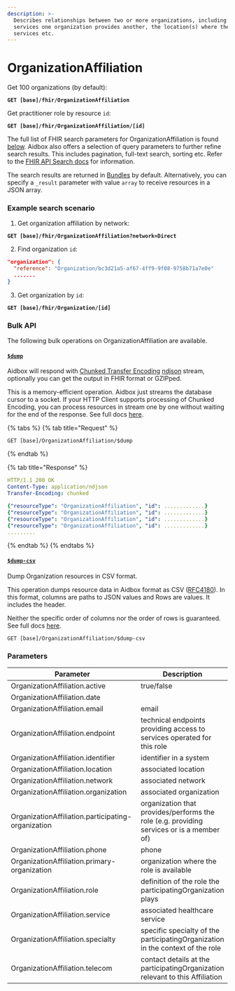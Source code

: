 ```yaml
---
description: >-
  Describes relationships between two or more organizations, including the
  services one organization provides another, the location(s) where they provide
  services etc.
---
```


# OrganizationAffiliation

Get 100 organizations (by default):

<pre><code><strong>GET [base]/fhir/OrganizationAffiliation
</strong></code></pre>

Get practitioner role by resource `id`:

<pre><code><strong>GET [base]/fhir/OrganizationAffiliation/[id]
</strong></code></pre>

The full list of FHIR search parameters for OrganizationAffiliation is found [below](organizationaffiliation.md#parameters). Aidbox also offers a selection of query parameters to further refine search results. This includes pagination, full-text search, sorting etc. Refer to the [FHIR API Search docs](../../../rest-api/fhir-search/README.md) for information.

The search results are returned in [Bundles](../../../rest-api/bundle.md) by default. Alternatively, you can specify a `_result` parameter with value `array` to receive resources in a JSON array.

### Example search scenario

1. Get organization affiliation by network:

<pre><code><strong>GET [base]/fhir/OrganizationAffiliation?network=Direct
</strong></code></pre>

2. Find organization `id`:

```json
"organization": {
  "reference": "Organization/bc3d21a5-af67-4ff9-9f08-9758b71a7e0e"
  .......
}
```

3. Get organization by `id`:

<pre><code><strong>GET [base]/fhir/Organization/[id]
</strong></code></pre>

### Bulk API

The following bulk operations on OrganizationAffiliation are available.

#### [`$dump`](../../../bulk-api/usddump.md)

Aidbox will respond with [Chunked Transfer Encoding](https://en.wikipedia.org/wiki/Chunked_transfer_encoding) [ndjson](http://ndjson.org/) stream, optionally you can get the output in FHIR format or GZIPped.

This is a memory-efficient operation. Aidbox just streams the database cursor to a socket. If your HTTP Client supports processing of Chunked Encoding, you can process resources in stream one by one without waiting for the end of the response. See full docs [here](../../../bulk-api/usddump.md).

{% tabs %}
{% tab title="Request" %}
```
GET [base]/OrganizationAffiliation/$dump
```
{% endtab %}

{% tab title="Response" %}
```yaml
HTTP/1.1 200 OK
Content-Type: application/ndjson
Transfer-Encoding: chunked

{"resourceType": "OrganizationAffiliation", "id": .............}
{"resourceType": "OrganizationAffiliation", "id": .............}
{"resourceType": "OrganizationAffiliation", "id": .............}
{"resourceType": "OrganizationAffiliation", "id": .............}
.........
```
{% endtab %}
{% endtabs %}

#### [`$dump-csv`](../../../bulk-api/usddump-csv.md)

Dump Organization resources in CSV format.

This operation dumps resource data in Aidbox format as CSV ([RFC4180](https://datatracker.ietf.org/doc/html/rfc4180)). In this format, columns are paths to JSON values and Rows are values. It includes the header.

Neither the specific order of columns nor the order of rows is guaranteed. See full docs [here](../../../bulk-api/usddump-csv.md).

```
GET [base]/OrganizationAffiliation/$dump-csv
```

### Parameters

<table><thead><tr><th width="320">Parameter</th><th>Description</th></tr></thead><tbody><tr><td>OrganizationAffiliation.active</td><td>true/false</td></tr><tr><td>OrganizationAffiliation.date</td><td></td></tr><tr><td>OrganizationAffiliation.email</td><td>email</td></tr><tr><td>OrganizationAffiliation.endpoint</td><td>technical endpoints providing access to services operated for this role</td></tr><tr><td>OrganizationAffiliation.identifier</td><td>identifier in a system</td></tr><tr><td>OrganizationAffiliation.location</td><td>associated location</td></tr><tr><td>OrganizationAffiliation.network</td><td>associated network</td></tr><tr><td>OrganizationAffiliation.organization</td><td>associated organization</td></tr><tr><td>OrganizationAffiliation.participating-organization</td><td>organization that provides/performs the role (e.g. providing services or is a member of)</td></tr><tr><td>OrganizationAffiliation.phone</td><td>phone</td></tr><tr><td>OrganizationAffiliation.primary-organization</td><td>organization where the role is available</td></tr><tr><td>OrganizationAffiliation.role</td><td>definition of the role the participatingOrganization plays</td></tr><tr><td>OrganizationAffiliation.service</td><td>associated healthcare service</td></tr><tr><td>OrganizationAffiliation.specialty</td><td>specific specialty of the participatingOrganization in the context of the role</td></tr><tr><td>OrganizationAffiliation.telecom</td><td>contact details at the participatingOrganization relevant to this Affiliation</td></tr></tbody></table>

